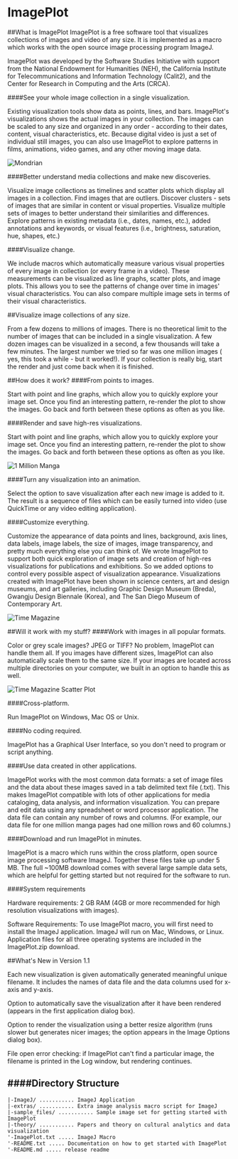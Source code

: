 ImagePlot
=========
##What is ImagePlot
ImagePlot is a free software tool that visualizes collections of images and video of any size. It is implemented as a macro which works with the open source image processing program ImageJ.

ImagePlot was developed by the Software Studies Initiative with support from the National Endowment for Humanities (NEH), the California Institute for Telecommunications and Information Technology (Calit2), and the Center for Research in Computing and the Arts (CRCA).

####See your whole image collection in a single visualization.

Existing visualization tools show data as points, lines, and bars. ImagePlot's visualizations shows the actual images in your collection. The images can be scaled to any size and organized in any order - according to their dates, content, visual characteristics, etc. Because digital video is just a set of individual still images, you can also use ImagePlot to explore patterns in films, animations, video games, and any other moving image data.

![Mondrian](http://4.bp.blogspot.com/-JSZee3CkFfQ/TnKEIYp2X7I/AAAAAAAAA1w/xGcwDtksaOI/s400/Mondrian.ready.w300.h300.jpg)

####Better understand media collections and make new discoveries.

Visualize image collections as timelines and scatter plots which display all images in a collection. Find images that are outliers. Discover clusters - sets of images that are similar in content or visual properties. Visualize multiple sets of images to better understand their similarities and differences. Explore patterns in existing metadata (i.e., dates, names, etc.), added annotations and keywords, or visual features (i.e., brightness, saturation, hue, shapes, etc.)

####Visualize change.

We include macros which automatically measure various visual properties of every image in collection (or every frame in a video). These measurements can be visualized as line graphs, scatter plots, and image plots. This allows you to see the patterns of change over time in images' visual characteristics. You can also compare multiple image sets in terms of their visual characteristics.

##Visualize image collections of any size.

From a few dozens to millions of images. There is no theoretical limit to the number of images that can be included in a single visualization. A few dozen images can be visualized in a second, a few thousands will take a few minutes. The largest number we tried so far was one million images ( yes, this took a while - but it worked!). If your collection is really big, start the render and just come back when it is finished.

##How does it work?
####From points to images.

Start with point and line graphs, which allow you to quickly explore your image set. Once you find an interesting pattern, re-render the plot to show the images. Go back and forth between these options as often as you like.

####Render and save high-res visualizations.

Start with point and line graphs, which allow you to quickly explore your image set. Once you find an interesting pattern, re-render the plot to show the images. Go back and forth between these options as often as you like.

![1 Million Manga](http://4.bp.blogspot.com/-O5qYNlM_8oI/TnKEYN-bVJI/AAAAAAAAA14/7f6QTBa5r9o/s400/Manga.1_million.pages.Xstdev.Yentropy.ready.jpg)

####Turn any visualization into an animation.

Select the option to save visualization after each new image is added to it. The result is a sequence of files which can be easily turned into video (use QuickTime or any video editing application).

####Customize everything.

Customize the appearance of data points and lines, background, axis lines, data labels, image labels, the size of images, image transparency, and pretty much everything else you can think of. We wrote ImagePlot to support both quick exploration of image sets and creation of high-res visualizations for publications and exhibitions. So we added options to control every possible aspect of visualization appearance. Visualizations created with ImagePlot have been shown in science centers, art and design museums, and art galleries, including Graphic Design Museum (Breda), Gwangju Design Biennale (Korea), and The San Diego Museum of Contemporary Art.

![Time Magazine](http://4.bp.blogspot.com/-FPdyz_s13hs/TnKG66_cBKI/AAAAAAAAA2I/gvOfKSGGlSc/s400/Time-covers-years.ready.png)

##Will it work with my stuff?
####Work with images in all popular formats.

Color or grey scale images? JPEG or TIFF? No problem, ImagePlot can handle them all. If you images have different sizes, ImagePlot can also automatically scale them to the same size. If your images are located across multiple directories on your computer, we built in an option to handle this as well.

![Time Magazine Scatter Plot](http://4.bp.blogspot.com/-Zig5WI3RwAk/TnKE40fkLCI/AAAAAAAAA2A/mZL7NTrWayg/s400/Time-covers.w300.h300.jpg)

####Cross-platform.

Run ImagePlot on Windows, Mac OS or Unix.

####No coding required.

ImagePlot has a Graphical User Interface, so you don't need to program or script anything.

####Use data created in other applications.

ImagePlot works with the most common data formats: a set of image files and the data about these images saved in a tab delimited text file (.txt). This makes ImagePlot compatible with lots of other applications for media cataloging, data analysis, and information visualization. You can prepare and edit data using any spreadsheet or word processor application. The data file can contain any number of rows and columns. (For example, our data file for one million manga pages had one million rows and 60 columns.)

####Download and run ImagePlot in minutes.

ImagePlot is a macro which runs within the cross platform, open source image processing software ImageJ. Together these files take up under 5 MB. The full ~100MB download comes with several large sample data sets, which are helpful for getting started but not required for the software to run.

####System requirements

Hardware requirements: 2 GB RAM (4GB or more recommended for high resolution visualizations with images).

Software Requirements: To use ImagePlot macro, you will first need to install the ImageJ application. ImageJ will run on Mac, Windows, or Linux. Application files for all three operating systems are included in the ImagePlot.zip download.

##What's New in Version 1.1

Each new visualization is given automatically generated meaningful unique filename. It includes the names of data file and the data columns used for x-axis and y-axis.

Option to automatically save the visualization after it have been rendered (appears in the first application dialog box).

Option to render the visualization using a better resize algorithm (runs slower but generates nicer images; the option appears in the Image Options dialog box).

File open error checking: if ImagePlot can't find a particular image, the filename is printed in the Log window, but rendering continues.

####Directory Structure
-------------------

    |-ImageJ/ ........... ImageJ Application
    |-extras/ ........... Extra image analysis macro script for ImageJ
    |-sample_files/ ........... Sample image set for getting started with ImagePlot
    |-theory/ ........... Papers and theory on cultural analytics and data visualization
    '-ImagePlot.txt ..... ImageJ Macro
    '-README.txt ..... Documentation on how to get started with ImagePlot
    '-README.md ..... release readme
